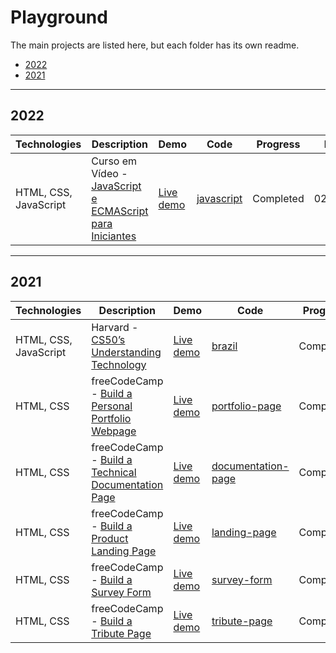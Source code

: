 <h1>Playground</h1>
<p>The main projects are listed here, but each folder has its own readme.</p>
<ul>
  <li><a href="#2022">2022</a></li>
  <li><a href="#2021">2021</a></li>
</ul>
<hr>
<h2>2022</h2>
<table>
  <thead>
    <th>Technologies</th>   
    <th>Description</th>
    <th>Demo</th>
    <th>Code</th>        
    <th>Progress</th>
    <th>Date</th>
  </thead>
  <tbody>
    <tr>
      <td>HTML, CSS, JavaScript</td>
      <td>Curso em Vídeo - <a href="https://www.youtube.com/playlist?list=PLHz_AreHm4dlsK3Nr9GVvXCbpQyHQl1o1/" target="_blank">JavaScript e ECMAScript para Iniciantes</a></td>
      <td><a href="https://khalilagazal.github.io/playground/curso-em-video/04-javascript/" target="_blank">Live demo</a></td>
      <td><a href="https://github.com/khalilagazal/playground/tree/main/curso-em-video/04-javascript/" target="_blank">javascript</a></td>
      <td>Completed</td>    
      <td>02/2022</td>
    </tr>
  </tbody>
</table>
<hr>
<h2>2021</h2>
<table>
  <thead>
    <th>Technologies</th>   
    <th>Description</th>
    <th>Demo</th>
    <th>Code</th>        
    <th>Progress</th>
    <th>Date</th>
  </thead>
  <tbody>
    <tr>
      <td>HTML, CSS, JavaScript</td>
      <td>Harvard - <a href="https://cs50.harvard.edu/technology/2017/" target="_blank">CS50’s
Understanding Technology</a></td>
      <td><a href="https://khalilagazal.github.io/playground/harvard/brazil/" target="_blank">Live demo</a></td>
      <td><a href="https://github.com/khalilagazal/playground/tree/main/harvard/brazil/" target="_blank">brazil</a></td>
      <td>Completed</td>    
      <td>10/2021</td>
    </tr>
    <tr>
      <td>HTML, CSS</td>
      <td>freeCodeCamp - <a href="https://www.freecodecamp.org/learn/responsive-web-design/responsive-web-design-projects/build-a-personal-portfolio-webpage" target="_blank">Build a Personal Portfolio Webpage</a></td>
      <td><a href="https://khalilagazal.github.io/playground/freecodecamp/portfolio-page/" target="_blank">Live demo</a></td>
      <td><a href="https://github.com/khalilagazal/playground/tree/main/freecodecamp/portfolio-page/" target="_blank">portfolio-page</a></td>
      <td>Completed</td>    
      <td>10/2021</td>
    </tr>
    <tr>
      <td>HTML, CSS</td>
      <td>freeCodeCamp - <a href="https://www.freecodecamp.org/learn/responsive-web-design/responsive-web-design-projects/build-a-technical-documentation-page" target="_blank">Build a Technical Documentation Page</a></td>
      <td><a href="https://khalilagazal.github.io/playground/freecodecamp/documentation-page/" target="_blank">Live demo</a></td>
      <td><a href="https://github.com/khalilagazal/playground/tree/main/freecodecamp/documentation-page/" target="_blank">documentation-page</a></td>
      <td>Completed</td>    
      <td>10/2021</td>
    </tr>
    <tr>
      <td>HTML, CSS</td>
      <td>freeCodeCamp - <a href="https://www.freecodecamp.org/learn/responsive-web-design/responsive-web-design-projects/build-a-product-landing-page" target="_blank">Build a Product Landing Page</a></td>
      <td><a href="https://khalilagazal.github.io/playground/freecodecamp/landing-page/" target="_blank">Live demo</a></td>
      <td><a href="https://github.com/khalilagazal/playground/tree/main/freecodecamp/landing-page/" target="_blank">landing-page</a></td>
      <td>Completed</td>    
      <td>10/2021</td>
    </tr>      
    <tr>
      <td>HTML, CSS</td>
      <td>freeCodeCamp - <a href="https://www.freecodecamp.org/learn/responsive-web-design/responsive-web-design-projects/build-a-survey-form" target="_blank">Build a Survey Form</a></td>
      <td><a href="https://khalilagazal.github.io/playground/freecodecamp/survey-form/" target="_blank">Live demo</a></td>
      <td><a href="https://github.com/khalilagazal/playground/tree/main/freecodecamp/survey-form/" target="_blank">survey-form</a></td>
      <td>Completed</td>    
      <td>10/2021</td>
    </tr>          
    <tr>
      <td>HTML, CSS</td>
      <td>freeCodeCamp - <a href="https://www.freecodecamp.org/learn/responsive-web-design/responsive-web-design-projects/build-a-tribute-page" target="_blank">Build a Tribute Page</a></td>
      <td><a href="https://khalilagazal.github.io/playground/freecodecamp/tribute-page/" target="_blank">Live demo</a></td>
      <td><a href="https://github.com/khalilagazal/playground/tree/main/freecodecamp/tribute-page/" target="_blank">tribute-page</a></td>
      <td>Completed</td>    
      <td>10/2021</td>
    </tr>
  </tbody>
</table>

